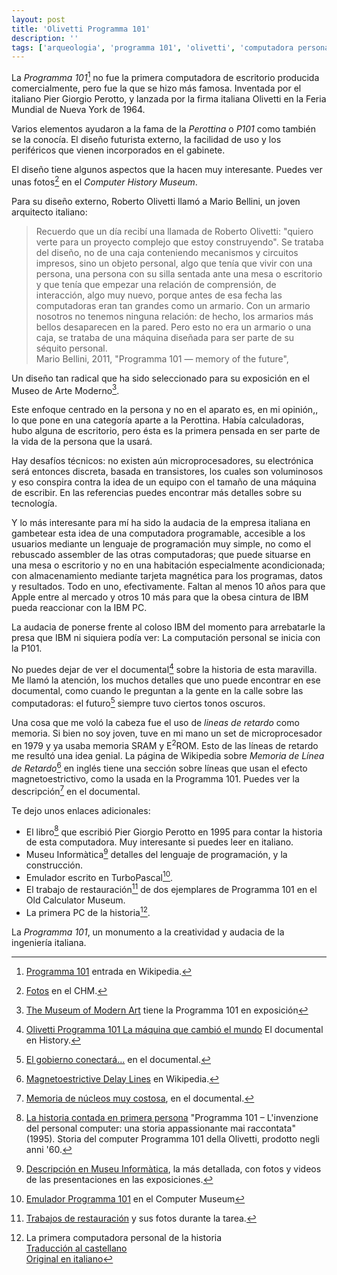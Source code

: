 ```yaml
---
layout: post
title: 'Olivetti Programma 101'
description: ''
tags: ['arqueologia', 'programma 101', 'olivetti', 'computadora personal']
---
```


La _Programma 101_[^programma101] no fue la primera computadora de escritorio producida comercialmente, pero fue la que se hizo más famosa.  Inventada por el italiano Pier Giorgio Perotto, y lanzada por la firma italiana Olivetti en la Feria Mundial de Nueva York de 1964.

Varios elementos ayudaron a la fama de la *Perottina* o *P101* como también se la conocía.  El diseño futurista externo, la facilidad de uso y los periféricos que vienen incorporados en el gabinete.

El diseño tiene algunos aspectos que la hacen muy interesante.  Puedes ver unas fotos[^fotos_chm] en el *Computer History Museum*.

Para su diseño externo, Roberto Olivetti llamó a Mario Bellini, un joven arquitecto italiano:

> Recuerdo que un día recibí una llamada de Roberto Olivetti: "quiero verte para un proyecto complejo que estoy construyendo". Se trataba del diseño, no de una caja conteniendo mecanismos y circuitos impresos, sino un objeto personal, algo que tenía que vivir con una persona, una persona con su silla sentada ante una mesa o escritorio y que tenía que empezar una relación de comprensión, de interacción, algo muy nuevo, porque antes de esa fecha las computadoras eran tan grandes como un armario. Con un armario nosotros no tenemos ninguna relación: de hecho, los armarios más bellos desaparecen en la pared. Pero esto no era un armario o una caja, se trataba de una máquina diseñada para ser parte de su séquito personal.<br/>
> Mario Bellini, 2011, "Programma 101 — memory of the future",

Un diseño tan radical que ha sido seleccionado para su exposición en el Museo de Arte Moderno[^moma].

Este enfoque centrado en la persona y no en el aparato es, en mi opinión,, lo que pone en una categoría aparte a la Perottina.  Había calculadoras, hubo alguna de escritorio, pero ésta es la primera pensada en ser parte de la vida de la persona que la usará.

Hay desafíos técnicos: no existen aún microprocesadores, su electrónica será entonces discreta, basada en transistores, los cuales son voluminosos y eso conspira contra la idea de un equipo con el tamaño de una máquina de escribir.  En las referencias puedes encontrar más detalles sobre su tecnología.

Y lo más interesante para mí ha sido la audacia de la empresa italiana en gambetear esta idea de una computadora programable, accesible a los usuarios mediante un lenguaje de programación muy simple, no como el rebuscado assembler de las otras computadoras; que puede situarse en una mesa o escritorio y no en una habitación especialmente acondicionada; con almacenamiento mediante tarjeta magnética para los programas, datos y resultados.  Todo en uno, efectivamente.  Faltan al menos 10 años para que Apple entre al mercado y otros 10 más para que la obesa cintura de IBM pueda reaccionar con la IBM PC.

La audacia de ponerse frente al coloso IBM del momento para arrebatarle la presa que IBM ni siquiera podía ver: La computación personal se inicia con la P101.

No puedes dejar de ver el documental[^documental] sobre la historia de esta maravilla.  Me llamó la atención, los  muchos detalles que uno puede encontrar en ese documental, como cuando  le preguntan a la gente en la calle sobre las computadoras: el futuro[^conectaran] siempre tuvo ciertos tonos oscuros.

Una cosa que me voló la cabeza fue el uso de *lineas de retardo* como memoria.  Si bien no soy joven, tuve en mi mano un set de microprocesador en 1979 y ya usaba memoria SRAM y E<sup>2</sup>ROM.  Esto de las líneas de retardo me resultó una idea genial.  La página de Wikipedia sobre *Memoria de Línea de Retardo*[^magneto_estrictivas] en inglés tiene una sección sobre líneas que usan el efecto magnetoestrictivo, como la usada en la Programma 101.  Puedes ver la descripción[^memoria_documental] en el documental.

Te dejo unos enlaces adicionales:
* El libro[^libro_historia] que escribió Pier Giorgio Perotto en 1995 para contar la historia de esta computadora. Muy interesante si puedes leer en italiano.
* Museu Informàtica[^museu_upv] detalles del lenguaje de programación, y la construcción.
* Emulador escrito en TurboPascal[^emulador_pascal].
* El trabajo de restauración[^restauracion] de dos ejemplares de Programma 101 en el Old Calculator Museum.
* La primera PC de la historia[^primera_pc].


La *Programma 101*, un monumento a la creatividad y audacia de la ingeniería italiana.



[^programma101]: [Programma 101](https://es.wikipedia.org/wiki/Programma_101) entrada en Wikipedia.

[^moma]:  [The Museum of Modern Art](https://www.moma.org/collection/works/3607) tiene la Programma 101 en exposición

[^documental]: [Olivetti Programma 101 La máquina que cambió el mundo](https://www.youtube.com/watch?v=gm_XuJS7tZY) El documental en History.

[^conectaran]: [El gobierno conectará...](https://www.youtube.com/watch?v=gm_XuJS7tZY&t=616s) en el documental.

[^magneto_estrictivas]: [Magnetoestrictive Delay Lines](https://en.wikipedia.org/wiki/Delay-line_memory#Magnetostrictive_delay_lines) en Wikipedia.

[^memoria_documental]: [Memoria de núcleos muy costosa](https://www.youtube.com/watch?v=gm_XuJS7tZY&t=982s), en el documental.

[^libro_historia]: [La historia contada en primera persona](https://archive.org/details/programma101) "Programma 101 – L'invenzione del personal computer: una storia appassionante mai raccontata" (1995). Storia del computer Programma 101 della Olivetti, prodotto negli anni '60.

[^fotos_chm]: [Fotos](https://www.computerhistory.org/revolution/calculators/1/62/248) en el CHM.

[^museu_upv]: [Descripción en Museu Informàtica](https://museo.inf.upv.es/programma-101-4/), la más detallada, con fotos y videos de las presentaciones en las exposiciones.

[^emulador_pascal]:[Emulador Programma 101](https://ub.fnwi.uva.nl/computermuseum/p101emul.html) en el Computer Museum

[^restauracion]: [Trabajos de restauración](https://www.oldcalculatormuseum.com/c-programma101.html) y sus fotos durante la tarea.

[^primera_pc]: La primera computadora personal de la historia<br>
  [Traducción al castellano](https://www.finestresullarte.info/es/obras-y-artistas/el-primer-pc-de-la-historia-el-olivetti-programma-101-una-obra-maestra-italiana-de-ingenieria-y-diseno)<br>
  [Original en italiano](https://www.finestresullarte.info/opere-e-artisti/primo-pc-della-storia-olivetti-programma-101-capolavoro-design-ingegneria)
